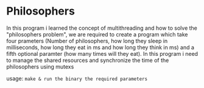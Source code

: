 # Philosophers

In this program i learned the concept of multithreading and how to solve the "philosophers problem", we are required to create a program which take four prameters (Number of philosophers, how long they sleep in milliseconds, how long they eat in ms and how long they think in ms) and a fifth optional paramter (how many times will they eat). In this program i need to manage the shared resources and synchronize the time of the philosophers using mutexs

usage: `make & run the binary the required parameters`
